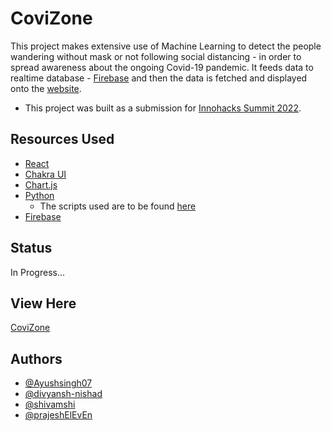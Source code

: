 # CoviZone

This project makes extensive use of Machine Learning to detect the people wandering without mask or not following social distancing - in order to spread awareness about the ongoing Covid-19 pandemic. It feeds data to realtime database - [Firebase](https://firebase.google.com/) and then the data is fetched and displayed onto the [website](https://prajesheleven.github.io/innohacks-db/).

- This project was built as a submission for [Innohacks Summit 2022](https://www.innohacks.live/).

## Resources Used

- [React](https://reactjs.org/)
- [Chakra UI](https://chakra-ui.com/)
- [Chart.js](https://www.chartjs.org/)
- [Python](https://github.com/Ayushsingh07/covid_spread01)
  - The scripts used are to be found [here](https://github.com/Ayushsingh07/covid_spread01)
- [Firebase](https://firebase.google.com/)

## Status

In Progress...

## View Here

[CoviZone](https://prajesheleven.github.io/innohacks-db/)

## Authors

- [@Ayushsingh07](https://github.com/Ayushsingh07)
- [@divyansh-nishad](https://github.com/divyansh-nishad)
- [@shivamshi](https://github.com/shivamshi)
- [@prajeshElEvEn](https://github.com/prajeshElEvEn)

